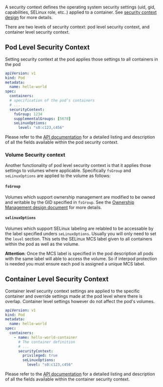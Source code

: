 ---
---

A security context defines the operating system security settings (uid, gid, capabilities, SELinux role, etc..) applied to a container. See [security context design](https://github.com/kubernetes/kubernetes/blob/{{page.githubbranch}}/docs/design/security_context.md) for more details.

There are two levels of security context: pod level security context, and container level security context.

## Pod Level Security Context
Setting security context at the pod applies those settings to all containers in the pod 

```yaml
apiVersion: v1
kind: Pod
metadata:
  name: hello-world
spec:
  containers:
  # specification of the pod’s containers
  # ...
  securityContext:
    fsGroup: 1234
    supplementalGroups: [5678]
    seLinuxOptions:
      level: "s0:c123,c456"
```

Please refer to the [API documentation](/docs/api-reference/v1/definitions/#_v1_podsecuritycontext) for a detailed listing and
description of all the fields available within the pod security
context.

### Volume Security context

Another functionality of pod level security context is that it applies
those settings to volumes where applicable. Specifically `fsGroup` and
`seLinuxOptions` are applied to the volume as follows:

#### `fsGroup`

Volumes which support ownership management are modified to be owned
and writable by the GID specified in `fsGroup`. See the
[Ownership Management design document](https://github.com/kubernetes/kubernetes/blob/{{page.githubbranch}}/docs/proposals/volume-ownership-management.md)
for more details.

#### `selinuxOptions`

Volumes which support SELinux labeling are relabled to be accessable
by the label specified unders `seLinuxOptions`. Usually you will only
need to set the `level` section. This sets the SELinux MCS label given
to all containers within the pod as well as the volume.

**Attention**: Once the MCS label is specified in the pod description
all pods with the same label will able to access the
volume. So if interpod protection is needed you must ensure each pod
is assigned a unique MCS label.

## Container Level Security Context

Container level security context settings are applied to the specific
container and override settings made at the pod level where there is
overlap. Container level settings however do not affect the pod's
volumes.

```yaml
apiVersion: v1
kind: Pod
metadata:
  name: hello-world
spec:
  containers:
    - name: hello-world-container
      # The container definition
      # ...
      securityContext:
        privileged: true
        seLinuxOptions:
          level: "s0:c123,c456"
```

Please refer to the
[API documentation](/docs/api-reference/v1/definitions/#_v1_securitycontext) 
for a detailed listing and description of all the fields available
within the container security context.


